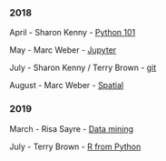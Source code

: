 ### 2018

April - Sharon Kenny - [Python 101](./2018_April/SKenny/)

May - Marc Weber - [Jupyter](./2018_May/MWeber/)

July - Sharon Kenny / Terry Brown - [git](./2018_Jul/)

August - Marc Weber - [Spatial](./2018_August/Weber/)

### 2019
 
March - Risa Sayre - [Data mining](./March_2019/)

July - Terry Brown - [R from Python](./2019_Jul/)

